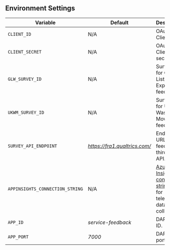## Environment Settings

| Variable                        | Default                       | Description                                                                   |
| ------------------------------- | ----------------------------- | ----------------------------------------------------------------------------- |
| `CLIENT_ID`                     | N/A                           | OAuth2 app Client ID.                                                         |
| `CLIENT_SECRET`                 | N/A                           | OAuth2 app Client secret.                                                     |
| `GLW_SURVEY_ID`                 | N/A                           | Survey ID for Green-List Waste Exports feedback.                              |
| `UKWM_SURVEY_ID`                | N/A                           | Survey ID for UK Waste Movements feedback.                                    |
| `SURVEY_API_ENDPOINT`           | _https://fra1.qualtrics.com/_ | Endpoint URL for feedback third-party API.                                    |
| `APPINSIGHTS_CONNECTION_STRING` | N/A                           | [Azure App Insights connection string][1] used for telemetry data collection. |
| `APP_ID`                        | _service-feedback_            | DAPR App ID.                                                                  |
| `APP_PORT`                      | _7000_                        | DAPR APP port.                                                                |

[1]: https://learn.microsoft.com/en-us/azure/azure-monitor/app/sdk-connection-string?tabs=nodejs
